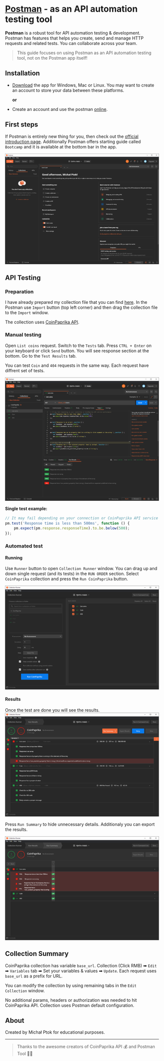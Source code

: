 # [Postman](https://www.postman.com/) - as an API automation testing tool

**Postman** is a robust tool for API automation testing & development. Postman has features that helps you create, send and manage HTTP requests and related tests. You can collaborate across your team.

> This guide focuses on using Postman as an API automation testing tool, not on the Postman app itself!

## Installation

- [Download](https://www.postman.com/downloads/) the app for Windows, Mac or Linux. You may want to create an account to store your data between these platforms.

    **or**

- Create an account and use the postman [online](https://identity.getpostman.com/signup).

## First steps

If Postman is entirely new thing for you, then check out the [official introduction page](https://learning.postman.com/docs/getting-started/introduction/). Additionally Postman offers starting guide called `Bootcamp` and it is available at the bottom bar in the app.

![Home screen](./images/pstmn_001.png)

## API Testing

### Preparation

I have already prepared my collection file that you can find [here](./collections./CoinPaprika.postman_collection.json). In the Postman use `Import` button (top left corner) and then drag the collection file to the `Import` window.

The collection uses [CoinPaprika API](https://api.coinpaprika.com).

### Manual testing

Open `List coins` request. Switch to the `Tests` tab. Press `CTRL + Enter` on your keyboard or click `Send` button. You will see response section at the bottom. Go to the `Test Results` tab.

You can test `Coin` and `404` requests in the same way. Each request have diffrent set of tests.

![Request testing](./images/pstmn_002.png)

**Single test example:**

```javascript
// It may fail depending on your connection or CoinPaprika API service performance
pm.test('Response time is less than 500ms', function () {
    pm.expect(pm.response.responseTime).to.be.below(500);
});
```

### Automated test

#### Running

Use `Runner` button to open `Collection Runner` window. You can drag up and down single request (and its tests) in the `RUN ORDER` section. Select `CoinPaprika` collection and press the `Run CoinPaprika` button.

![Runner](./images/pstmn_003.png)

#### Results

Once the test are done you will see the results.
![Results](./images/pstmn_004.png)

Press `Run Summary` to hide unnecessary details. Additionaly you can export the results.

![Results](./images/pstmn_005.png)

## Collection Summary

CoinPaprika collection has variable `base_url`. Collection (Click RMB) ➡ `Edit` ➡ `Variables` tab ➡ Set your variables & values ➡ `Update`.
Each request uses `base_url` as a prefix for URL.

You can modify the collection by using remaining tabs in the `Edit Collection` window.

No additional params, headers or authorization was needed to hit CoinPaprika API. Collection uses Postman default configuration.

## About

Created by Michał Ptok for educational purposes.

---

> Thanks to the awesome creators of CoinPaprika API 💰 and Postman Tool 📨📩
